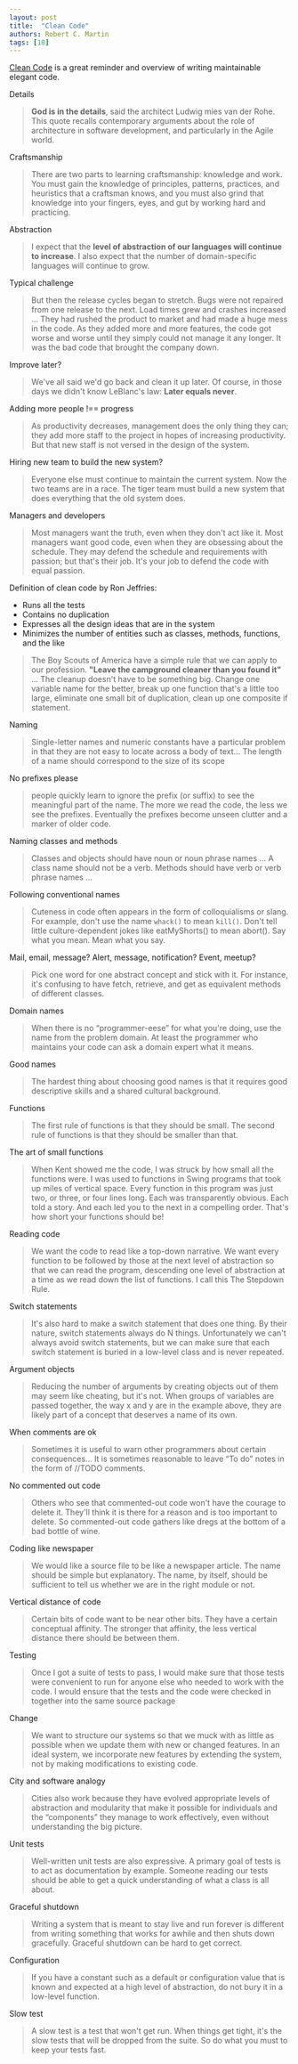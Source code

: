 ```yaml
---
layout: post
title:  "Clean Code"
authors: Robert C. Martin
tags: [10]
---
```


[Clean Code](http://www.amazon.com/Clean-Code-Handbook-Software-Craftsmanship-ebook/dp/B001GSTOAM/ref=dp_kinw_strp_1) is a great reminder and overview of writing maintainable elegant code.

Details

> **God is in the details**, said the architect Ludwig mies van der Rohe. This quote recalls contemporary arguments about the role of architecture in software development, and particularly in the Agile world.

Craftsmanship

> There are two parts to learning craftsmanship: knowledge and work. You must gain the knowledge of principles, patterns, practices, and heuristics that a craftsman knows, and you must also grind that knowledge into your fingers, eyes, and gut by working hard and practicing.

Abstraction

> I expect that the **level of abstraction of our languages will continue to increase**. I also expect that the number of domain-specific languages will continue to grow.

Typical challenge

>  But then the release cycles began to stretch. Bugs were not repaired from one release to the next. Load times grew and crashes increased ... They had rushed the product to market and had made a huge mess in the code. As they added more and more features, the code got worse and worse until they simply could not manage it any longer. It was the bad code that brought the company down.

Improve later?

>  We've all said we'd go back and clean it up later. Of course, in those days we didn't know LeBlanc's law: **Later equals never**.

Adding more people !== progress

> As productivity decreases, management does the only thing they can; they add more staff to the project in hopes of increasing productivity. But that new staff is not versed in the design of the system.

Hiring new team to build the new system?

>  Everyone else must continue to maintain the current system. Now the two teams are in a race. The tiger team must build a new system that does everything that the old system does.

Managers and developers

> Most managers want the truth, even when they don't act like it. Most managers want good code, even when they are obsessing about the schedule. They may defend the schedule and requirements with passion; but that's their job. It's your job to defend the code with equal passion.

Definition of clean code by Ron Jeffries:

- Runs all the tests
- Contains no duplication
- Expresses all the design ideas that are in the system
- Minimizes the number of entities such as classes, methods, functions, and the like

> The Boy Scouts of America have a simple rule that we can apply to our profession. **"Leave the campground cleaner than you found it"** ... The cleanup doesn't have to be something big. Change one variable name for the better, break up one function that's a little too large, eliminate one small bit of duplication, clean up one composite if statement.

Naming

> Single-letter names and numeric constants have a particular problem in that they are not easy to locate across a body of text... The length of a name should correspond to the size of its scope

No prefixes please

> people quickly learn to ignore the prefix (or suffix) to see the meaningful part of the name. The more we read the code, the less we see the prefixes. Eventually the prefixes become unseen clutter and a marker of older code.

Naming classes and methods

> Classes and objects should have noun or noun phrase names ... A class name should not be a verb. Methods should have verb or verb phrase names ...

Following conventional names

> Cuteness in code often appears in the form of colloquialisms or slang. For example, don't use the name `whack()` to mean `kill()`. Don't tell little culture-dependent jokes like eatMyShorts() to mean abort(). Say what you mean. Mean what you say.

Mail, email, message? Alert, message, notification? Event, meetup?

> Pick one word for one abstract concept and stick with it. For instance, it's confusing to have fetch, retrieve, and get as equivalent methods of different classes.

Domain names

> When there is no “programmer-eese” for what you're doing, use the name from the problem domain. At least the programmer who maintains your code can ask a domain expert what it means.

Good names

> The hardest thing about choosing good names is that it requires good descriptive skills and a shared cultural background.

Functions

> The first rule of functions is that they should be small. The second rule of functions is that they should be smaller than that.

The art of small functions

> When Kent showed me the code, I was struck by how small all the functions were. I was used to functions in Swing programs that took up miles of vertical space. Every function in this program was just two, or three, or four lines long. Each was transparently obvious. Each told a story. And each led you to the next in a compelling order. That's how short your functions should be!

Reading code

> We want the code to read like a top-down narrative. We want every function to be followed by those at the next level of abstraction so that we can read the program, descending one level of abstraction at a time as we read down the list of functions. I call this The Stepdown Rule.

Switch statements

> It's also hard to make a switch statement that does one thing. By their nature, switch statements always do N things. Unfortunately we can't always avoid switch statements, but we can make sure that each switch statement is buried in a low-level class and is never repeated.

Argument objects

> Reducing the number of arguments by creating objects out of them may seem like cheating, but it's not. When groups of variables are passed together, the way x and y are in the example above, they are likely part of a concept that deserves a name of its own.

When comments are ok

> Sometimes it is useful to warn other programmers about certain consequences... It is sometimes reasonable to leave “To do” notes in the form of //TODO comments.

No commented out code

> Others who see that commented-out code won't have the courage to delete it. They'll think it is there for a reason and is too important to delete. So commented-out code gathers like dregs at the bottom of a bad bottle of wine.

Coding like newspaper

> We would like a source file to be like a newspaper article. The name should be simple but explanatory. The name, by itself, should be sufficient to tell us whether we are in the right module or not.

Vertical distance of code

> Certain bits of code want to be near other bits. They have a certain conceptual affinity. The stronger that affinity, the less vertical distance there should be between them.

Testing

> Once I got a suite of tests to pass, I would make sure that those tests were convenient to run for anyone else who needed to work with the code. I would ensure that the tests and the code were checked in together into the same source package

Change

> We want to structure our systems so that we muck with as little as possible when we update them with new or changed features. In an ideal system, we incorporate new features by extending the system, not by making modifications to existing code.

City and software analogy

> Cities also work because they have evolved appropriate levels of abstraction and modularity that make it possible for individuals and the “components” they manage to work effectively, even without understanding the big picture.

Unit tests

> Well-written unit tests are also expressive. A primary goal of tests is to act as documentation by example. Someone reading our tests should be able to get a quick understanding of what a class is all about.

Graceful shutdown

> Writing a system that is meant to stay live and run forever is different from writing something that works for awhile and then shuts down gracefully. Graceful shutdown can be hard to get correct.

Configuration

> If you have a constant such as a default or configuration value that is known and expected at a high level of abstraction, do not bury it in a low-level function.

Slow test

> A slow test is a test that won't get run. When things get tight, it's the slow tests that will be
dropped from the suite. So do what you must to keep your tests fast.
